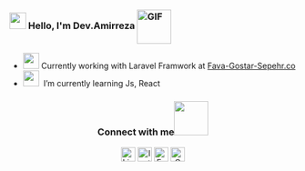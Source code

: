 ### <img src="https://github.com/TheDudeThatCode/TheDudeThatCode/blob/master/Assets/Hi.gif" width="29px"> Hello, I'm Dev.Amirreza <img align="center" alt="GIF" width="60"  src="https://media.giphy.com/media/H6KusZ8pzxtyymblnE/giphy.gif"> &nbsp; 

 
 
- <img src="https://github.com/TheDudeThatCode/TheDudeThatCode/blob/master/Assets/gandalf_parrot.gif" width="28"> Currently working with Laravel Framwork at <a href="https://github.com/Sepehr-ICT"> Fava-Gostar-Sepehr.co </a>
- <img src="https://github.com/TheDudeThatCode/TheDudeThatCode/blob/master/Assets/Rocket.gif" width="28">  &nbsp;I’m currently learning Js, React

<div align="center">
<h3> Connect with me<a href="https://gifyu.com/image/Zy2f"><img src="https://github.com/milaan9/milaan9/blob/main/Handshake.gif" width="60"></a>
</h3>  
<p align="center">
    <a href="https://www.linkedin.com/in/amirreza-rezaei" target="_blank"><img alt="LinkedIn" width="25px" src="https://github.com/TheDudeThatCode/TheDudeThatCode/blob/master/Assets/Linkedin.svg"></a>
    <a href="https://www.instagram.com/amirrezarzyi" target="_blank"><img alt="Instagram" width="25px" src="https://github.com/TheDudeThatCode/TheDudeThatCode/blob/master/Assets/Instagram.svg"></a>
    <a href="https://www.facebook.com/amirrezarzyi" target="_blank"><img alt="Facebook" width="25px" src="https://upload.wikimedia.org/wikipedia/commons/5/51/Facebook_f_logo_%282019%29.svg"></a>
    <a href="mailto:dev.amirrezaa@gmail.com" target="_blank"><img alt="Gmail" width="25px" src="https://github.com/TheDudeThatCode/TheDudeThatCode/blob/master/Assets/Gmail.svg"></a> 
</p>  
